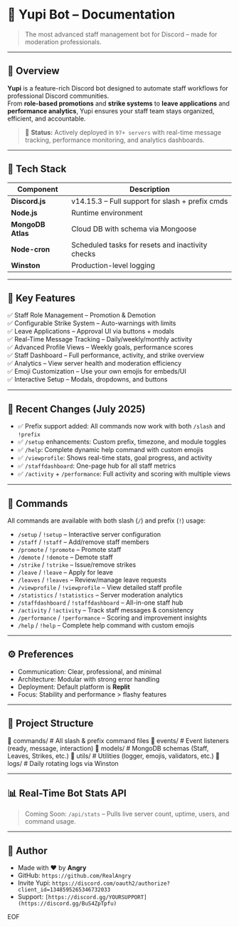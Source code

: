 # 📘 Yupi Bot – Documentation  
> The most advanced staff management bot for Discord – made for moderation professionals.

---

## 🚀 Overview

**Yupi** is a feature-rich Discord bot designed to automate staff workflows for professional Discord communities.  
From **role-based promotions** and **strike systems** to **leave applications** and **performance analytics**, Yupi ensures your staff team stays organized, efficient, and accountable.

> 🔄 **Status:** Actively deployed in `97+ servers` with real-time message tracking, performance monitoring, and analytics dashboards.

---

## 🧠 Tech Stack

| Component        | Description                                      |
|------------------|--------------------------------------------------|
| **Discord.js**   | v14.15.3 – Full support for slash + prefix cmds  |
| **Node.js**      | Runtime environment                              |
| **MongoDB Atlas**| Cloud DB with schema via Mongoose                |
| **Node-cron**    | Scheduled tasks for resets and inactivity checks |
| **Winston**      | Production-level logging                         |

---

## 📌 Key Features

✅ Staff Role Management – Promotion & Demotion  
✅ Configurable Strike System – Auto-warnings with limits  
✅ Leave Applications – Approval UI via buttons + modals  
✅ Real-Time Message Tracking – Daily/weekly/monthly activity  
✅ Advanced Profile Views – Weekly goals, performance scores  
✅ Staff Dashboard – Full performance, activity, and strike overview  
✅ Analytics – View server health and moderation efficiency  
✅ Emoji Customization – Use your own emojis for embeds/UI  
✅ Interactive Setup – Modals, dropdowns, and buttons

---

## 🔄 Recent Changes (July 2025)

- ✅ Prefix support added: All commands now work with both `/slash` and `!prefix`
- ✅ `/setup` enhancements: Custom prefix, timezone, and module toggles
- ✅ `/help`: Complete dynamic help command with custom emojis
- ✅ `/viewprofile`: Shows real-time stats, goal progress, and activity
- ✅ `/staffdashboard`: One-page hub for all staff metrics
- ✅ `/activity` + `/performance`: Full activity and scoring with multiple views

---

## 🧾 Commands

All commands are available with both slash (`/`) and prefix (`!`) usage:

- `/setup` / `!setup` – Interactive server configuration  
- `/staff` / `!staff` – Add/remove staff members  
- `/promote` / `!promote` – Promote staff  
- `/demote` / `!demote` – Demote staff  
- `/strike` / `!strike` – Issue/remove strikes  
- `/leave` / `!leave` – Apply for leave  
- `/leaves` / `!leaves` – Review/manage leave requests  
- `/viewprofile` / `!viewprofile` – View detailed staff profile  
- `/statistics` / `!statistics` – Server moderation analytics  
- `/staffdashboard` / `!staffdashboard` – All-in-one staff hub  
- `/activity` / `!activity` – Track staff messages & consistency  
- `/performance` / `!performance` – Scoring and improvement insights  
- `/help` / `!help` – Complete help command with custom emojis

---

## ⚙️ Preferences

- Communication: Clear, professional, and minimal
- Architecture: Modular with strong error handling
- Deployment: Default platform is **Replit**
- Focus: Stability and performance > flashy features

---

## 🧱 Project Structure

📁 commands/ # All slash & prefix command files
📁 events/ # Event listeners (ready, message, interaction)
📁 models/ # MongoDB schemas (Staff, Leaves, Strikes, etc.)
📁 utils/ # Utilities (logger, emojis, validators, etc.)
📁 logs/ # Daily rotating logs via Winston


---

## 📊 Real-Time Bot Stats API

> Coming Soon: `/api/stats` – Pulls live server count, uptime, users, and command usage.

---

## 👑 Author

- Made with ❤️ by **Angry**
- GitHub: `https://github.com/RealAngry`
- Invite Yupi: `https://discord.com/oauth2/authorize?client_id=1348595265346732033`
- Support: `[https://discord.gg/YOURSUPPORT](https://discord.gg/BuS4ZpTpfu)`

EOF
